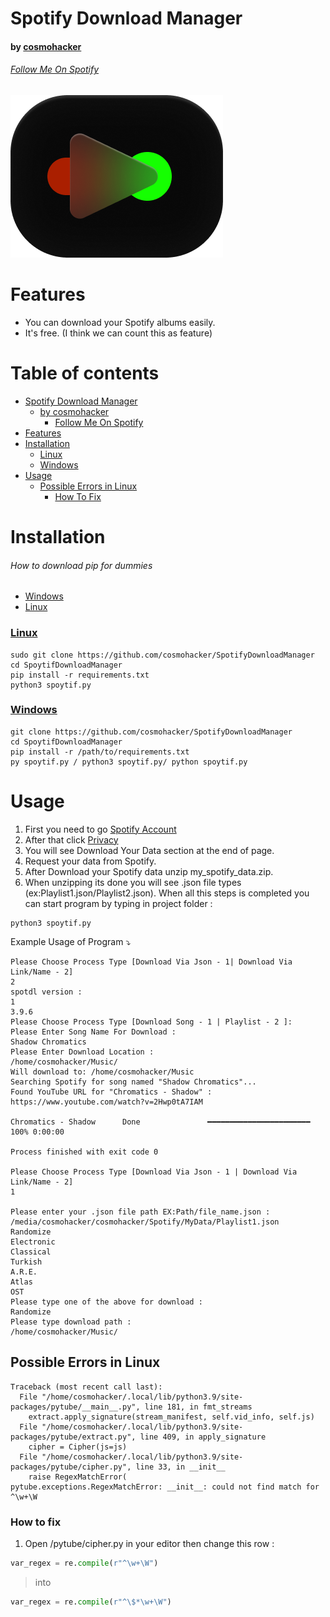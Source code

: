 # Spotify Download Manager
#### by [cosmohacker](https://github.com/cosmohacker)
###### [Follow Me On Spotify](https://open.spotify.com/user/217cixzitjjw52l67325r3ypi?si=688baa4151194411)

[![Spoytif Logo](https://raw.githubusercontent.com/cosmohacker/github-components/main/spoytif.png "Spoytif Logo")](https://github.com/cosmohacker/SpoytifDownloadManager "Spoytif Logo")

# Features

- You can download your Spotify albums easily.
- It's free. (I think we can count this as feature)

Table of contents
=================

<!--ts-->
   * [Spotify Download Manager](#spotify-download-manager)
      * [by cosmohacker](#by-cosmohacker)
        * [Follow Me On Spotify](#follow-me-on-spotify)
   * [Features](#features)
   * [Installation](#installation)
      * [Linux](#linux)
      * [Windows](#windows)
   * [Usage](#usage)
      * [Possible Errors in Linux](#possible-errors-in-linux)
        * [How To Fix](#how-to-fix)
<!--te-->

# Installation

###### How to download pip for dummies
- [Windows](https://www.google.com/search?q=how+to+install+pip+windows&ei=GP2ZYrbrNs2Qxc8PzsqFqAU&ved=0ahUKEwi219TxopH4AhVNSPEDHU5lAVUQ4dUDCA0&uact=5&oq=how+to+install+pip+windows&gs_lcp=Cgdnd3Mtd2l6EAMyBQgAEIAEMgUIABCABDIFCAAQgAQyBQgAEIAEMgYIABAeEBYyBggAEB4QFjIGCAAQHhAWMgYIABAeEBYyBggAEB4QFjIGCAAQHhAWOgcIABBHELADOgcIABCwAxBDSgQIQRgASgQIRhgAUJ6SA1jqmQNgraIDaARwAXgAgAHZAogB2AySAQcwLjMuMy4xmAEAoAEByAEKwAEB&sclient=gws-wiz)
- [Linux](https://www.google.com/search?q=how+to+install+pip+linux&ei=_fyZYtmDJNKWxc8P78GGoAM&ved=0ahUKEwiZ9tHkopH4AhVSS_EDHe-gATQQ4dUDCA0&uact=5&oq=how+to+install+pip+linux&gs_lcp=Cgdnd3Mtd2l6EAMyBAgAEEMyBQgAEIAEMgUIABCABDIFCAAQgAQyBQgAEIAEMgUIABCABDIFCAAQgAQyBggAEB4QFjIGCAAQHhAWMgYIABAeEBY6BwgAEEcQsAM6CgguENQCELADEEM6BwgAELADEENKBAhBGABKBAhGGABQkAVYqApg4QtoAXABeACAAa8DiAH6CJIBBTMtMi4xmAEAoAEByAEKwAEB&sclient=gws-wiz)

### [Linux](https://c.tenor.com/epNMHGvRyHcAAAAd/gigachad-chad.gif)
    sudo git clone https://github.com/cosmohacker/SpotifyDownloadManager
    cd SpoytifDownloadManager
    pip install -r requirements.txt
    python3 spoytif.py

### [Windows](https://www.dictionary.com/e/slang/normie/)
```shell
git clone https://github.com/cosmohacker/SpotifyDownloadManager
cd SpoytifDownloadManager
pip install -r /path/to/requirements.txt
py spoytif.py / python3 spoytif.py/ python spoytif.py
```

# Usage

1. First you need to go [Spotify Account](https://www.spotify.com/tr/account/overview/?utm_source=spotify&utm_medium=menu&utm_campaign=your_account)
2. After that click [Privacy](https://www.spotify.com/tr/account/privacy/)
3. You will see Download Your Data section at the end of page.
4. Request your data from Spotify.
5. After Download your Spotify data unzip my_spotify_data.zip.
6. When unzipping its done you will see .json file types (ex:Playlist1.json/Playlist2.json).
When all this  steps is completed you can start program by typing in project folder : 

```shell
python3 spoytif.py
```
Example Usage of Program 	:arrow_heading_down:
```shell
Please Choose Process Type [Download Via Json - 1| Download Via Link/Name - 2]
2
spotdl version :
1
3.9.6
Please Choose Process Type [Download Song - 1 | Playlist - 2 ]: 
Please Enter Song Name For Download : 
Shadow Chromatics
Please Enter Download Location : 
/home/cosmohacker/Music/
Will download to: /home/cosmohacker/Music
Searching Spotify for song named "Shadow Chromatics"...
Found YouTube URL for "Chromatics - Shadow" : https://www.youtube.com/watch?v=2Hwp0tA7IAM

Chromatics - Shadow      Done               ━━━━━━━━━━━━━━━━━━━━━━━ 100% 0:00:00

Process finished with exit code 0

Please Choose Process Type [Download Via Json - 1 | Download Via Link/Name - 2]
1

Please enter your .json file path EX:Path/file_name.json :
/media/cosmohacker/cosmohacker/Spotify/MyData/Playlist1.json
Randomize
Electronic
Classical
Turkish
A.R.E.
Atlas
OST
Please type one of the above for download : 
Randomize
Please type download path : 
/home/cosmohacker/Music/
```



## Possible Errors in Linux

```shell
Traceback (most recent call last):
  File "/home/cosmohacker/.local/lib/python3.9/site-packages/pytube/__main__.py", line 181, in fmt_streams
    extract.apply_signature(stream_manifest, self.vid_info, self.js)
  File "/home/cosmohacker/.local/lib/python3.9/site-packages/pytube/extract.py", line 409, in apply_signature
    cipher = Cipher(js=js)
  File "/home/cosmohacker/.local/lib/python3.9/site-packages/pytube/cipher.py", line 33, in __init__
    raise RegexMatchError(
pytube.exceptions.RegexMatchError: __init__: could not find match for ^\w+\W

```
### How to fix
1. Open /pytube/cipher.py in your editor then change this row : 

```python
var_regex = re.compile(r"^\w+\W")
```
> into

```python
var_regex = re.compile(r"^\$*\w+\W")
```

